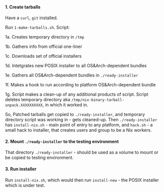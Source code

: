 #### 1. Create tarballs
Have a `curl`, `git` installed.

Run `1-make-tarballs.sh`. Script:

1a. Creates temporary directory in `/tmp`

1b. Gathers info from official one-liner

1c. Downloads set of official installers

1d. Intetgrates new POSIX installer to all OS&Arch-dependent bundles

1e. Gathers all OS&Arch-dependent bundles in `./ready-installer`

1f. Makes a hook to run according to platform OS&Arch-dependent bundle

1g. Script makes a clean-up of any additional products of script. Script deletes temporary directory aka `/tmp/nix-binary-tarball-unpack.XXXXXXXXXX`, in which it worked in.

So,
Patched tarballs get copied to `./ready-installer`, and temporary directory script was working in - gets cleaned-up.
Then `./ready-installer` has `install-nix.sh` - main point of entry to any platform, and `hack.sh` - a small hack to installer, that creates users and group to be a Nix workers.

#### 2. Mount `./ready-installer` to the testing environment
That directory `./ready-installer` - should be used as a volume to mount or be copied to testing environment.

#### 3. Run installer
Run `install-nix.sh`, which would then run `install-new` - the POSIX installer which is under test.
